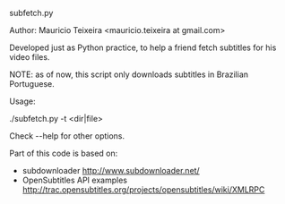 subfetch.py

Author: Mauricio Teixeira &lt;mauricio.teixeira at gmail.com&gt;

Developed just as Python practice, to help a friend fetch subtitles for his
video files.

NOTE: as of now, this script only downloads subtitles in Brazilian Portuguese.

Usage:

./subfetch.py -t &lt;dir|file&gt;

Check --help for other options.

Part of this code is based on:
- subdownloader
  http://www.subdownloader.net/
- OpenSubtitles API examples 
  http://trac.opensubtitles.org/projects/opensubtitles/wiki/XMLRPC
